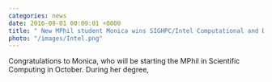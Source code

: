 ```yaml
---
categories: news
date: 2016-08-01 00:00:01 +0000
title: " New MPhil student Monica wins SIGHPC/Intel Computational and Data Science Fellowship"
photo: "/images/Intel.png"
---
```


 Congratulations to Monica, who will be starting the MPhil in Scientific Computing in October. During her degree,
